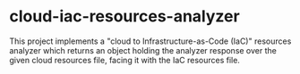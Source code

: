 # cloud-iac-resources-analyzer
This project implements a "cloud to Infrastructure-as-Code (IaC)" resources analyzer which returns an object holding the analyzer response over the given cloud resources file, facing it with the IaC resources file.
